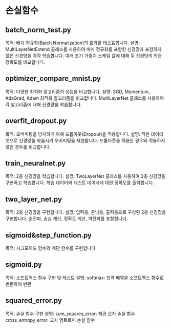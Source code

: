 # 손실함수

## batch_norm_test.py
목적: 배치 정규화(Batch Normalization)의 효과를 테스트합니다.
설명:
MultiLayerNetExtend 클래스를 사용하여 배치 정규화를 포함한 신경망과 포함하지 않은 신경망을 각각 학습합니다.
여러 초기 가중치 스케일 값에 대해 두 신경망의 학습 정확도를 비교합니다.

## optimizer_compare_mnist.py
목적: 다양한 최적화 알고리즘의 성능을 비교합니다.
설명:
SGD, Momentum, AdaGrad, Adam 최적화 알고리즘을 비교합니다.
MultiLayerNet 클래스를 사용하여 각 알고리즘에 대해 신경망을 학습합니다.

## overfit_dropout.py
목적: 오버피팅을 방지하기 위해 드롭아웃(Dropout)을 적용합니다.
설명:
작은 데이터셋으로 신경망을 학습시켜 오버피팅을 재현합니다.
드롭아웃을 적용한 경우와 적용하지 않은 경우를 비교합니다.

## train_neuralnet.py
목적: 2층 신경망을 학습합니다.
설명:
TwoLayerNet 클래스를 사용하여 2층 신경망을 구현하고 학습합니다.
학습 데이터와 테스트 데이터에 대한 정확도를 출력합니다.

## two_layer_net.py
목적: 2층 신경망을 구현합니다.
설명:
입력층, 은닉층, 출력층으로 구성된 2층 신경망을 구현합니다.
순전파, 손실 계산, 정확도 계산, 역전파를 포함합니다.

## sigmoid&step_function.py
목적: 시그모이드 함수와 계단 함수를 구현합니다.

## sigmoid.py
목적: 소프트맥스 함수 구현 및 테스트
설명:
softmax: 입력 배열을 소프트맥스 함수로 변환하여 반환

## squared_error.py
목적: 손실 함수 구현
설명:
sum_squares_error: 제곱 오차 손실 함수
cross_entropy_error: 교차 엔트로피 손실 함수
##
